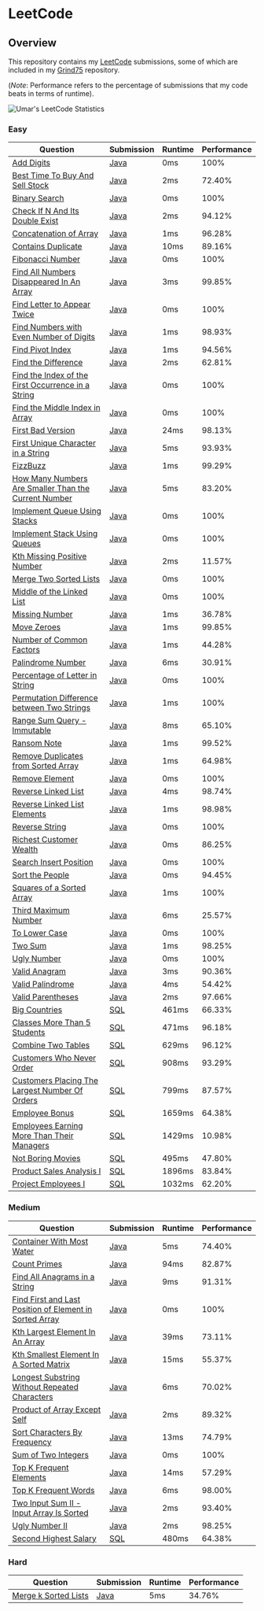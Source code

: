# LeetCode

## Overview
This repository contains my [LeetCode](https://leetcode.com/shumarb/)  submissions,
some of which are included in my [Grind75](https://github.com/shumarb/grind75) repository.

(*Note*: Performance refers to the percentage of submissions that my code beats in terms of runtime).

![Umar's LeetCode Statistics](https://leetcard.jacoblin.cool/shumarb?theme=dark)

### Easy
| Question                                                                                                                                                | Submission                                                                                                        | Runtime | Performance |
|---------------------------------------------------------------------------------------------------------------------------------------------------------|-------------------------------------------------------------------------------------------------------------------|---------|-------------|
| [Add Digits](https://leetcode.com/problems/add-digits/description/)                                                                                     | [Java](https://github.com/shumarb/leetcode/blob/main/easy/java/AddDigits.java)                                    | 0ms     | 100%        |
| [Best Time To Buy And Sell Stock](https://leetcode.com/problems/best-time-to-buy-and-sell-stock/description/)                                           | [Java](https://github.com/shumarb/leetcode/blob/main/easy/java/BestTimeToBuyAndSellStock.java)                    | 2ms     | 72.40%      |
| [Binary Search](https://leetcode.com/problems/binary-search/description/)                                                                               | [Java](https://github.com/shumarb/leetcode/blob/main/easy/java/BinarySearch.java)                                 | 0ms     | 100%        |
| [Check If N And Its Double Exist](https://leetcode.com/problems/check-if-n-and-its-double-exist/)                                                       | [Java](https://github.com/shumarb/leetcode/blob/main/easy/java/CheckIfNAndItsDoubleExist.java)                    | 2ms     | 94.12%      |
| [Concatenation of Array](https://leetcode.com/problems/concatenation-of-array/)                                                                         | [Java](https://github.com/shumarb/leetcode/blob/main/easy/java/ConcatenationOfArrays.java)                        | 1ms     | 96.28%      |
| [Contains Duplicate](https://leetcode.com/problems/contains-duplicate/description)                                                                      | [Java](https://github.com/shumarb/leetcode/blob/main/easy/java/ContainsDuplicate.java)                            | 10ms    | 89.16%      |
| [Fibonacci Number](https://leetcode.com/problems/fibonacci-number/description/)                                                                         | [Java](https://github.com/shumarb/leetcode/blob/main/easy/java/FibonacciNumber.java)                              | 0ms     | 100%        |
| [Find All Numbers Disappeared In An Array](https://leetcode.com/problems/find-all-numbers-disappeared-in-an-array/description/)                         | [Java](https://github.com/shumarb/leetcode/blob/main/easy/java/FindAllNumbersDisappearedInAnArray.java)           | 3ms     | 99.85%      |
| [Find Letter to Appear Twice](https://leetcode.com/problems/first-letter-to-appear-twice/description/)                                                  | [Java](https://github.com/shumarb/leetcode/blob/main/easy/java/FirstLetterToAppearTwice.java)                     | 0ms     | 100%        |
| [Find Numbers with Even Number of Digits](https://leetcode.com/problems/find-numbers-with-even-number-of-digits/description)                            | [Java](https://github.com/shumarb/leetcode/blob/main/easy/java/FindNumbersWithEvenNumberOfDigits.java)            | 1ms     | 98.93%      |
| [Find Pivot Index](https://leetcode.com/problems/find-pivot-index/description)                                                                          | [Java](https://github.com/shumarb/leetcode/blob/main/easy/java/FindPivotIndex.java)                               | 1ms     | 94.56%      |
| [Find the Difference](https://leetcode.com/problems/find-the-difference/description)                                                                    | [Java](https://github.com/shumarb/leetcode/blob/main/easy/java/FindTheDifference.java)                            | 2ms     | 62.81%      |
| [Find the Index of the First Occurrence in a String](https://leetcode.com/problems/find-the-index-of-the-first-occurrence-in-a-string/)                 | [Java](https://github.com/shumarb/leetcode/blob/main/easy/java/FindTheIndexOfTheFirstOccurrenceInAString.java)    | 0ms     | 100%        |
| [Find the Middle Index in Array](https://leetcode.com/problems/find-the-middle-index-in-array/description/)                                             | [Java](https://github.com/shumarb/leetcode/blob/main/easy/java/FindTheMiddleIndexInArray.java)                    | 0ms     | 100%        |
| [First Bad Version](https://leetcode.com/problems/first-bad-version/description/)                                                                       | [Java](https://github.com/shumarb/leetcode/blob/main/easy/java/FirstBadVersion.java)                              | 24ms    | 98.13%      |
| [First Unique Character in a String](https://leetcode.com/problems/first-unique-character-in-a-string/description/)                                     | [Java](https://github.com/shumarb/leetcode/blob/main/easy/java/FirstUniqueCharacterInAString.java)                | 5ms     | 93.93%      |
| [FizzBuzz](https://leetcode.com/problems/fizz-buzz/description/)                                                                                        | [Java](https://github.com/shumarb/leetcode/blob/main/easy/java/FizzBuzz.java)                                     | 1ms     | 99.29%      |
| [How Many Numbers Are Smaller Than the Current Number](https://leetcode.com/problems/how-many-numbers-are-smaller-than-the-current-number/description/) | [Java](https://github.com/shumarb/leetcode/blob/main/easy/java/HowManyNumbersAreSmallerThanTheCurrentNumber.java) | 5ms     | 83.20%      |
| [Implement Queue Using Stacks](https://leetcode.com/problems/implement-queue-using-stacks/description/)                                                 | [Java](https://github.com/shumarb/leetcode/blob/main/easy/java/ImplementQueueUsingStacks.java)                    | 0ms     | 100%        |
| [Implement Stack Using Queues](https://leetcode.com/problems/implement-stack-using-queues/description/)                                                 | [Java](https://github.com/shumarb/leetcode/blob/main/easy/java/ImplementStackUsingQueues.java)                    | 0ms     | 100%        |
| [Kth Missing Positive Number](https://leetcode.com/problems/kth-missing-positive-number/description/)                                                   | [Java](https://github.com/shumarb/leetcode/blob/main/easy/java/KthMissingPositiveNumber.java)                     | 2ms     | 11.57%      |
| [Merge Two Sorted Lists](https://leetcode.com/problems/merge-two-sorted-lists/description/)                                                             | [Java](https://github.com/shumarb/leetcode/blob/main/easy/java/MergeTwoSortedLists.java)                          | 0ms     | 100%        |
| [Middle of the Linked List](https://leetcode.com/problems/middle-of-the-linked-list/description/)                                                       | [Java](https://github.com/shumarb/leetcode/blob/main/easy/java/MiddleOfTheLinkedList.java)                        | 0ms     | 100%        |
| [Missing Number](https://leetcode.com/problems/missing-number/description/)                                                                             | [Java](https://github.com/shumarb/leetcode/blob/main/easy/java/MissingNumber.java)                                | 1ms     | 36.78%      |
| [Move Zeroes](https://leetcode.com/problems/move-zeroes/description/)                                                                                   | [Java](https://github.com/shumarb/leetcode/blob/main/easy/java/MoveZeroes.java)                                   | 1ms     | 99.85%      |
| [Number of Common Factors](https://leetcode.com/problems/number-of-common-factors/description/)                                                         | [Java](https://github.com/shumarb/leetcode/blob/main/easy/java/NumberOfCommonFactors.java)                        | 1ms     | 44.28%      |
| [Palindrome Number](https://leetcode.com/problems/palindrome-number/description/)                                                                       | [Java](https://github.com/shumarb/leetcode/blob/main/easy/java/PalindromeNumber.java)                             | 6ms     | 30.91%      |
| [Percentage of Letter in String](https://leetcode.com/problems/percentage-of-letter-in-string/description/)                                             | [Java](https://github.com/shumarb/leetcode/blob/main/easy/java/PalindromeNumber.java)                             | 0ms     | 100%        |
| [Permutation Difference between Two Strings](https://leetcode.com/problems/permutation-difference-between-two-strings/description/)                     | [Java](https://github.com/shumarb/leetcode/blob/main/easy/java/PermutationDifferenceBetweenTwoStrings.java)       | 1ms     | 100%        |
| [Range Sum Query - Immutable](https://leetcode.com/problems/range-sum-query-immutable/description/)                                                     | [Java](https://github.com/shumarb/leetcode/blob/main/easy/java/RangeSumQueryImmutable.java)                       | 8ms     | 65.10%      |
| [Ransom Note](https://leetcode.com/problems/ransom-note/description/)                                                                                   | [Java](https://github.com/shumarb/leetcode/blob/main/easy/java/RansomNote.java)                                   | 1ms     | 99.52%      |
| [Remove Duplicates from Sorted Array](https://leetcode.com/problems/remove-duplicates-from-sorted-array/description/)                                   | [Java](https://github.com/shumarb/leetcode/blob/main/easy/java/RemoveDuplicatesFromSortedArray.java)              | 1ms     | 64.98%      |
| [Remove Element](https://leetcode.com/problems/remove-element/description/)                                                                             | [Java](https://github.com/shumarb/leetcode/blob/main/easy/java/RemoveElement.java)                                | 0ms     | 100%        |
| [Reverse Linked List](https://leetcode.com/problems/reverse-linked-list/description/)                                                                   | [Java](https://github.com/shumarb/leetcode/blob/main/easy/java/ReverseLinkedList.java)                            | 4ms     | 98.74%      |
| [Reverse Linked List Elements](https://leetcode.com/problems/reverse-linked-list-elements/description/)                                                 | [Java](https://github.com/shumarb/leetcode/blob/main/easy/java/ReverseLinkedListElements.java)                    | 1ms     | 98.98%      |
| [Reverse String](https://leetcode.com/problems/reverse-string/description/)                                                                             | [Java](https://github.com/shumarb/leetcode/blob/main/easy/java/ReverseString.java)                                | 0ms     | 100%        |
| [Richest Customer Wealth](https://leetcode.com/problems/richest-customer-wealth/description/)                                                           | [Java](https://github.com/shumarb/leetcode/blob/main/easy/java/RichestCustomerWealth.java)                        | 0ms     | 86.25%      |
| [Search Insert Position](https://leetcode.com/problems/search-insert-position/description/)                                                             | [Java](https://github.com/shumarb/leetcode/blob/main/easy/java/SearchInsertPosition.java)                         | 0ms     | 100%        |
| [Sort the People](https://leetcode.com/problems/sort-the-people/description/)                                                                           | [Java](https://github.com/shumarb/leetcode/blob/main/easy/java/SortThePeople.java)                                | 0ms     | 94.45%      |
| [Squares of a Sorted Array](https://leetcode.com/problems/squares-of-a-sorted-array/description/)                                                       | [Java](https://github.com/shumarb/leetcode/blob/main/easy/java/SquaresOfASortedArray.java)                        | 1ms     | 100%        |
| [Third Maximum Number](https://leetcode.com/problems/third-maximum-number/description/)                                                                 | [Java](https://github.com/shumarb/leetcode/blob/main/easy/java/ThirdMaximumNumber.java)                           | 6ms     | 25.57%      |
| [To Lower Case](https://leetcode.com/problems/to-lower-case/description/)                                                                               | [Java](https://github.com/shumarb/leetcode/blob/main/easy/java/ToLowerCase.java)                                  | 0ms     | 100%        |
| [Two Sum](https://leetcode.com/problems/two-sum/description/)                                                                                           | [Java](https://github.com/shumarb/leetcode/blob/main/easy/java/TwoSum.java)                                       | 1ms     | 98.25%      |
| [Ugly Number](https://leetcode.com/problems/ugly-number/description/)                                                                                   | [Java](https://github.com/shumarb/leetcode/blob/main/easy/java/UglyNumber.java)                                   | 0ms     | 100%        |
| [Valid Anagram](https://leetcode.com/problems/valid-anagram/description/)                                                                               | [Java](https://github.com/shumarb/leetcode/blob/main/easy/java/ValidAnagram.java)                                 | 3ms     | 90.36%      |
| [Valid Palindrome](https://leetcode.com/problems/valid-palindrome/description/)                                                                         | [Java](https://github.com/shumarb/leetcode/blob/main/easy/java/ValidPalindrome.java)                              | 4ms     | 54.42%      |
| [Valid Parentheses](https://leetcode.com/problems/valid-parentheses/description/)                                                                       | [Java](https://github.com/shumarb/leetcode/blob/main/easy/java/ValidParentheses.java)                             | 2ms     | 97.66%      |
| [Big Countries](https://leetcode.com/problems/big-countries/)                                                                                           | [SQL](https://github.com/shumarb/leetcode/blob/main/easy/sql/big_countries.sql)                                   | 461ms   | 66.33%      |
| [Classes More Than 5 Students](https://leetcode.com/problems/classes-more-than-5-students/description/)                                                 | [SQL](https://github.com/shumarb/leetcode/blob/main/easy/sql/classes_more_than_5_students.sql)                    | 471ms   | 96.18%      |
| [Combine Two Tables](https://leetcode.com/problems/combine-two-tables/description/)                                                                     | [SQL](https://github.com/shumarb/leetcode/blob/main/easy/sql/combine_two_tables.sql)                              | 629ms   | 96.12%      |
| [Customers Who Never Order](https://leetcode.com/problems/customers-who-never-order/)                                                                   | [SQL](https://github.com/shumarb/leetcode/blob/main/easy/sql/customers_who_never_order.sql)                       | 908ms   | 93.29%      |
| [Customers Placing The Largest Number Of Orders](https://leetcode.com/problems/customer-placing-the-largest-number-of-orders/description/)              | [SQL](https://github.com/shumarb/leetcode/blob/main/easy/sql/customers_placing_the_largest_number_of_orders.sql)  | 799ms   | 87.57%      |
| [Employee Bonus](https://leetcode.com/problems/employee-bonus/description/)                                                                             | [SQL](https://github.com/shumarb/leetcode/blob/main/easy/sql/employee_bonus.sql)                                  | 1659ms  | 64.38%      |
| [Employees Earning More Than Their Managers](https://leetcode.com/problems/employees-earning-more-than-their-managers/description/)                     | [SQL](https://github.com/shumarb/leetcode/blob/main/easy/sql/employees_earning_more_than_their_managers.sql)      | 1429ms  | 10.98%      |
| [Not Boring Movies](https://leetcode.com/problems/not-boring-movies/description/)                                                                       | [SQL](https://github.com/shumarb/leetcode/blob/main/easy/sql/not_boring_movies.sql)                               | 495ms   | 47.80%      |
| [Product Sales Analysis I](https://leetcode.com/problems/product-sales-analysis-i/description/)                                                         | [SQL](https://github.com/shumarb/leetcode/blob/main/easy/sql/product_sales_analysis_1.sql)                        | 1896ms  | 83.84%      |
| [Project Employees I](https://leetcode.com/problems/project-employees-i/)                                                                               | [SQL](https://github.com/shumarb/leetcode/blob/main/easy/sql/project_employees_1.sql)                             | 1032ms  | 62.20%      |

### Medium
| Question                                                                                                                                                       | Submission                                                                                                                | Runtime | Performance |
|----------------------------------------------------------------------------------------------------------------------------------------------------------------|---------------------------------------------------------------------------------------------------------------------------|---------|-------------|
| [Container With Most Water](https://leetcode.com/problems/container-with-most-water/description/)                                                              | [Java](https://github.com/shumarb/leetcode/blob/main/medium/java/ContainerWithMostWater.java)                             | 5ms     | 74.40%      |
| [Count Primes](https://leetcode.com/problems/count-primes/description/)                                                                                        | [Java](https://github.com/shumarb/leetcode/blob/main/medium/java/CountPrimes.java)                                        | 94ms    | 82.87%      |
| [Find All Anagrams in a String](https://leetcode.com/problems/find-all-anagrams-in-a-string/description/)                                                      | [Java](https://github.com/shumarb/leetcode/blob/main/medium/java/FindAllAnagramsInAString.java)                           | 9ms     | 91.31%      |
| [Find First and Last Position of Element in Sorted Array](https://leetcode.com/problems//find-first-and-last-position-of-element-in-sorted-array/description/) | [Java](https://github.com/shumarb/leetcode/blob/main/medium/java/FindFirstAndLastPositionOfElementInSortedArray.java)     | 0ms     | 100%        |
| [Kth Largest Element In An Array](https://leetcode.com/problems/kth-largest-element-in-an-array/description/)                                                  | [Java](https://github.com/shumarb/leetcode/blob/main/medium/java/KthLargestElementInAnArray.java)                         | 39ms    | 73.11%      |
| [Kth Smallest Element In A Sorted Matrix](https://leetcode.com/problems/kth-smallest-element-in-a-sorted-matrix/description/)                                  | [Java](https://github.com/shumarb/leetcode/blob/main/medium/java/KthSmallestElementInASortedMatrix.java)                  | 15ms    | 55.37%      |
| [Longest Substring Without Repeated Characters](https://leetcode.com/problems/longest-substring-without-repeating-characters/description/)                     | [Java](https://github.com/shumarb/leetcode/blob/main/medium/java/LongestSubstringWithoutRepeatedCharacters.java)          | 6ms     | 70.02%      |
| [Product of Array Except Self](https://leetcode.com/problems/product-of-array-except-self/description/)                                                        | [Java](https://github.com/shumarb/leetcode/blob/main/medium/java/ProductOfArrayExceptSelf.java)                           | 2ms     | 89.32%      |
| [Sort Characters By Frequency](https://leetcode.com/problems/sort-characters-by-frequency/description/)                                                        | [Java](https://github.com/shumarb/leetcode/blob/main/medium/java/SortCharactersByFrequency.java)                          | 13ms    | 74.79%      |
| [Sum of Two Integers](https://leetcode.com/problems/sum-of-two-integers/description/)                                                                          | [Java](https://github.com/shumarb/leetcode/blob/main/medium/java/SumOfTwoIntegers.java)                                   | 0ms     | 100%        |
| [Top K Frequent Elements](https://leetcode.com/problems/top-k-frequent-elements/description/)                                                                  | [Java](https://github.com/shumarb/leetcode/blob/main/medium/java/TopKFrequentElements.java)                               | 14ms    | 57.29%      |
| [Top K Frequent Words](https://leetcode.com/problems/top-k-frequent-words/description/)                                                                        | [Java](https://github.com/shumarb/leetcode/blob/main/medium/java/TopKFrequentWords.java)                                  | 6ms     | 98.00%      |
| [Two Input Sum II - Input Array Is Sorted](https://leetcode.com/problems/two-sum-ii-input-array-is-sorted)                                                     | [Java](https://github.com/shumarb/leetcode/blob/main/medium/java/TwoInputSum2InputArrayIsSorted.java)                     | 2ms     | 93.40%      |
| [Ugly Number II](https://leetcode.com/problems/ugly-number-ii/description/)                                                                                    | [Java](https://github.com/shumarb/leetcode/blob/main/medium/java/UglyNumberTwo.java)                                      | 2ms     | 98.25%      |
| [Second Highest Salary](https://leetcode.com/problems/second-highest-salary/)                                                                                  | [SQL](https://github.com/shumarb/leetcode/blob/main/medium/sql/second_highest_salary.sql)                                 | 480ms   | 64.38%      |

### Hard
| Question                                                                                | Submission                                                                             | Runtime | Performance |
|-----------------------------------------------------------------------------------------|----------------------------------------------------------------------------------------|---------|-------------|
| [Merge k Sorted Lists](https://leetcode.com/problems/merge-k-sorted-lists/description/) | [Java](https://github.com/shumarb/leetcode/blob/main/hard/java/MergeKSortedLists.java) | 5ms     | 34.76%      |

